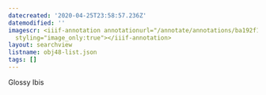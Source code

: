 ```yaml
---
datecreated: '2020-04-25T23:58:57.236Z'
datemodified: ''
imagescr: <iiif-annotation annotationurl="/annotate/annotations/ba192f16-8750-11ea-a0d2-5254008afee6.json"
  styling="image_only:true"></iiif-annotation>
layout: searchview
listname: obj48-list.json
tags: []
---
```

Glossy Ibis